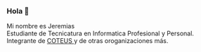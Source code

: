### Hola 👋
Mi nombre es Jeremias <br>
Estudiante de Tecnicatura en Informatica Profesional y Personal. <br>
Integrante de <a href="https://github.com/Proyecto7mo/COTEUS"> COTEUS </a> y de otras oroganizaciones más.

<!--
**Jeremias0901/Jeremias0901** is a ✨ _special_ ✨ repository because its `README.md` (this file) appears on your GitHub profile.

Here are some ideas to get you started:

- 🔭 I’m currently working on ...
- 🌱 I’m currently learning ...
- 👯 I’m looking to collaborate on ...
- 🤔 I’m looking for help with ...
- 💬 Ask me about ...
- 📫 How to reach me: ...
- 😄 Pronouns: ...
- ⚡ Fun fact: ...
-->
